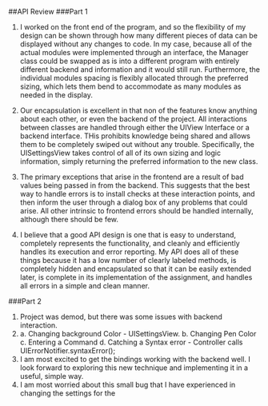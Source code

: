 ##API Review 
###Part 1
1. I worked on the front end of the program, and so the flexibility of my design can be shown through how many different pieces of data can be displayed without any changes to code. In my case, because all of the actual modules were implemented through an interface, the Manager class could be swapped as is into a different program with entirely different backend and information and it would still run.  Furthermore,  the individual modules spacing is flexibly allocated through the preferred sizing, which lets them bend to accommodate as many modules as needed in the display.

2. Our encapsulation is excellent in that non of the features know anything about each other, or even the backend of the project.  All interactions between classes are handled through either the UIView Interface or a backend interface. THis prohibits knowledge being shared and allows them to be completely swiped out without any trouble. Specifically, the UISettingsView takes control of all of its own sizing and logic information, simply returning the preferred information to the new class. 

3. The primary exceptions that arise in the frontend are a result of bad values being passed in from the backend.  This suggests that the best way to handle errors is to install checks at these interaction points, and then inform the user through a dialog box of any problems that could arise. All other intrinsic to frontend errors should be handled internally, although there should be few.

4. I believe that a good API design is one that is easy to understand, completely represents the functionality, and cleanly and efficiently handles its execution and error reporting.  My API does all of these things because it has a low number of clearly labeled methods, is completely hidden and encapsulated so that it can be easily extended later,  is complete in its implementation of the assignment, and handles all errors in a simple and clean manner.
 
 
###Part 2
1. Project was demod, but there was some issues with backend interaction.
2.  a. Changing background Color
		- UISettingsView.
	b. Changing Pen Color
	c. Entering a Command
	d. Catching a Syntax error
		- Controller calls UIErrorNotifier.syntaxError();
3.  I am most excited to get the bindings working with the backend well.  I look forward to exploring this new technique and implementing it in a useful, simple way.  
4.  I am most worried about this small bug that I have experienced in changing the settings for the 